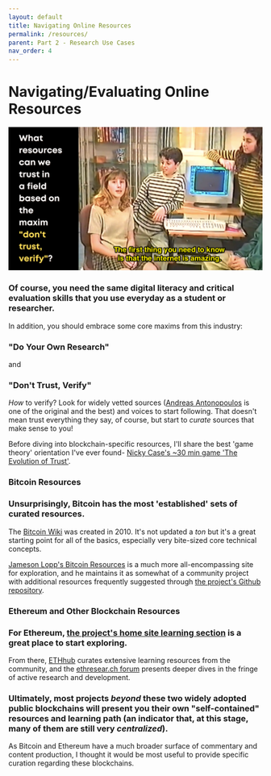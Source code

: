 ```yaml
---
layout: default
title: Navigating Online Resources
permalink: /resources/
parent: Part 2 - Research Use Cases
nav_order: 4
---
```


# Navigating/Evaluating Online Resources 

![Resources 1](figures/resources-1.png)
<br>

### Of course, you need the same digital literacy and critical evaluation skills that you use everyday as a student or researcher.

In addition, you should embrace some core maxims from this industry: 

### "Do Your Own Research" 

and 

### "Don't Trust, Verify"

*How* to verify? Look for widely vetted sources ([Andreas Antonopoulos](https://aantonop.com/) is one of the original and the best) and voices to start following. That doesn't mean trust everything they say, of course, but start to *curate* sources that make sense to you!

Before diving into blockchain-specific resources, I'll share the best 'game theory' orientation I've ever found- [Nicky Case's ~30 min game 'The Evolution of Trust'](https://ncase.me/trust/).

### Bitcoin Resources 

### Unsurprisingly, Bitcoin has the most 'established' sets of curated resources.

The [Bitcoin Wiki](https://en.bitcoin.it/wiki/Main_Page) was created in 2010. It's not updated a *ton* but it's a great starting point for all of the basics, especially very bite-sized core technical concepts.

[Jameson Lopp's Bitcoin Resources](https://www.lopp.net/bitcoin-information.html) is a much more all-encompassing site for exploration, and he maintains it as somewhat of a community project with additional resources frequently suggested through [the project's Github repository](https://github.com/jlopp/lopp.net/tree/master/bitcoin-information).

### Ethereum and Other Blockchain Resources

### For Ethereum, [the project's home site learning section](https://ethereum.org/en/learn/) is a great place to start exploring.

From there, [ETHhub](https://docs.ethhub.io/) curates extensive learning resources from the community, and the [ethresear.ch forum](https://ethresear.ch/) presents deeper dives in the fringe of active research and development.

### Ultimately, most projects *beyond* these two widely adopted public blockchains will present you their own "self-contained" resources and learning path (an indicator that, at this stage, many of them are still very *centralized*). 

As Bitcoin and Ethereum have a much broader surface of commentary and content production, I thought it would be most useful to provide specific curation regarding these blockchains. 
